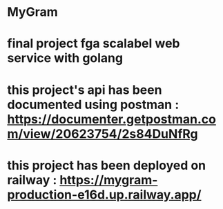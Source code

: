 # MyGram
# final project fga scalabel web service with golang
# this project's api has been documented using postman : https://documenter.getpostman.com/view/20623754/2s84DuNfRg
# this project has been deployed on railway : https://mygram-production-e16d.up.railway.app/
